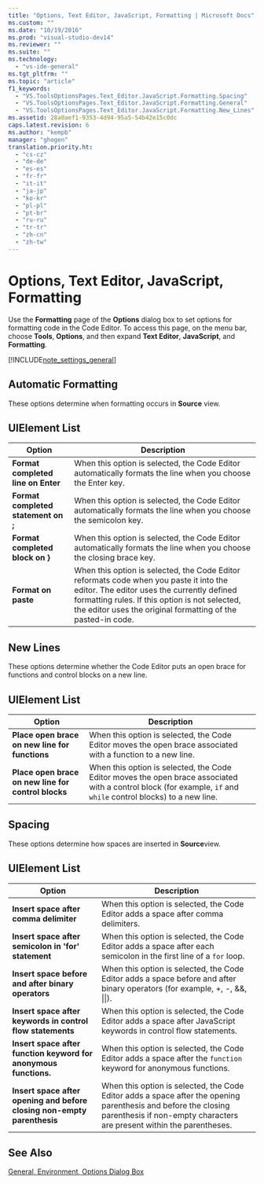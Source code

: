 ```yaml
---
title: "Options, Text Editor, JavaScript, Formatting | Microsoft Docs"
ms.custom: ""
ms.date: "10/19/2016"
ms.prod: "visual-studio-dev14"
ms.reviewer: ""
ms.suite: ""
ms.technology: 
  - "vs-ide-general"
ms.tgt_pltfrm: ""
ms.topic: "article"
f1_keywords: 
  - "VS.ToolsOptionsPages.Text_Editor.JavaScript.Formatting.Spacing"
  - "VS.ToolsOptionsPages.Text_Editor.JavaScript.Formatting.General"
  - "VS.ToolsOptionsPages.Text_Editor.JavaScript.Formatting.New_Lines"
ms.assetid: 28a0aef1-9353-4d94-95a5-54b42e15c0dc
caps.latest.revision: 6
ms.author: "kempb"
manager: "ghogen"
translation.priority.ht: 
  - "cs-cz"
  - "de-de"
  - "es-es"
  - "fr-fr"
  - "it-it"
  - "ja-jp"
  - "ko-kr"
  - "pl-pl"
  - "pt-br"
  - "ru-ru"
  - "tr-tr"
  - "zh-cn"
  - "zh-tw"
---
```

# Options, Text Editor, JavaScript, Formatting
Use the **Formatting** page of the **Options** dialog box to set options for formatting code in the Code Editor. To access this page, on the menu bar, choose **Tools**, **Options**, and then expand **Text Editor**, **JavaScript**, and **Formatting**.  
  
 [!INCLUDE[note_settings_general](../data-tools/includes/note_settings_general_md.md)]  
  
## Automatic Formatting  
 These options determine when formatting occurs in **Source** view.  
  
## UIElement List  
  
|Option|Description|  
|------------|-----------------|  
|**Format completed line on Enter**|When this option is selected, the Code Editor automatically formats the line when you choose the Enter key.|  
|**Format completed statement on ;**|When this option is selected, the Code Editor automatically formats the line when you choose the semicolon key.|  
|**Format completed block on }**|When this option is selected, the Code Editor automatically formats the line when you choose the closing brace key.|  
|**Format on paste**|When this option is selected, the Code Editor reformats code when you paste it into the editor. The editor uses the currently defined formatting rules. If this option is not selected, the editor uses the original formatting of the pasted-in code.|  
  
## New Lines  
 These options determine whether the Code Editor puts an open brace for functions and control blocks on a new line.  
  
## UIElement List  
  
|Option|Description|  
|------------|-----------------|  
|**Place open brace on new line for functions**|When this option is selected, the Code Editor moves the open brace associated with a function to a new line.|  
|**Place open brace on new line for control blocks**|When this option is selected, the Code Editor moves the open brace associated with a control block (for example, `if` and `while` control blocks) to a new line.|  
  
## Spacing  
 These options determine how spaces are inserted in **Source**view.  
  
## UIElement List  
  
|Option|Description|  
|------------|-----------------|  
|**Insert space after comma delimiter**|When this option is selected, the Code Editor adds a space after comma delimiters.|  
|**Insert space after semicolon in 'for' statement**|When this option is selected, the Code Editor adds a space after each semicolon in the first line of a `for` loop.|  
|**Insert space before and after binary operators**|When this option is selected, the Code Editor adds a space before and after binary operators (for example, +, -, &&, &#124;&#124;).|  
|**Insert space after keywords in control flow statements**|When this option is selected, the Code Editor adds a space after JavaScript keywords in control flow statements.|  
|**Insert space after function keyword for anonymous functions.**|When this option is selected, the Code Editor adds a space after the `function` keyword for anonymous functions.|  
|**Insert space after opening and before closing non-empty parenthesis**|When this option is selected, the Code Editor adds a space after the opening parenthesis and before the closing parenthesis if non-empty characters are present within the parentheses.|  
  
## See Also  
 [General, Environment, Options Dialog Box](../reference/general--environment--options-dialog-box.md)